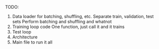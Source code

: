 TODO:
1. Data loader for batching, shuffling, etc.
    Separate train, validation, test sets
    Perform batching and shuffling and whatnot
2. Training loop code
    One function, just call it and it trains
3. Test loop
4. Architecture
5. Main file to run it all